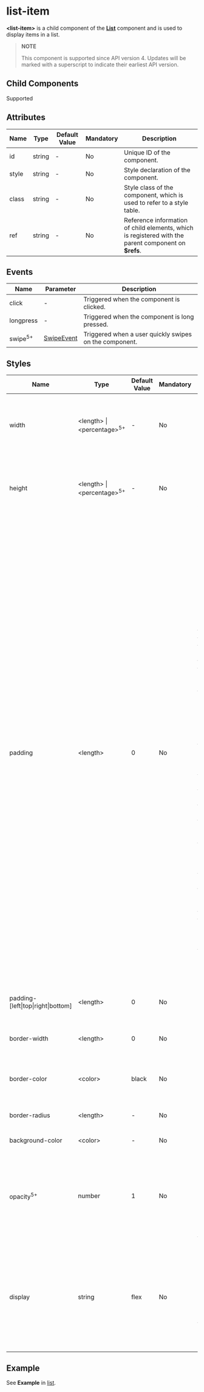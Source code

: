 # list-item

**\<list-item>** is a child component of the **[List](js-lite-components-container-list.md)** component and is used to display items in a list.

> **NOTE**
>
> This component is supported since API version 4. Updates will be marked with a superscript to indicate their earliest API version.


## Child Components

Supported


## Attributes

| Name| Type| Default Value| Mandatory| Description|
| -------- | -------- | -------- | -------- | -------- |
| id | string | - | No| Unique ID of the component.|
| style | string | - | No| Style declaration of the component.|
| class | string | - | No| Style class of the component, which is used to refer to a style table.|
| ref | string | - | No| Reference information of child elements, which is registered with the parent component on **$refs**.|


## Events

| Name| Parameter| Description|
| -------- | -------- | -------- |
| click | - | Triggered when the component is clicked.|
| longpress | - | Triggered when the component is long pressed.|
| swipe<sup>5+</sup> | [SwipeEvent](js-lite-common-events.md) | Triggered when a user quickly swipes on the component.|


## Styles

| Name| Type| Default Value| Mandatory| Description|
| -------- | -------- | -------- | -------- | -------- |
| width | &lt;length&gt; \| &lt;percentage&gt;<sup>5+</sup> | - | No| Component width.<br>If this attribute is not set, the default value **0** is used.|
| height | &lt;length&gt; \| &lt;percentage&gt;<sup>5+</sup> | - | No| Component height.<br>If this attribute is not set, the default value **0** is used.|
| padding | &lt;length&gt; | 0 | No| Shorthand attribute to set the padding for all sides.<br>The attribute can have one to four values:<br>- If you set only one value, it specifies the padding for all the four sides.<br>- If you set two values, the first value specifies the top and bottom padding, and the second value specifies the left and right padding. - If you set three values, the first value specifies the top padding, the second value specifies the left and right padding, and the third value specifies the bottom padding. - If you set four values, they respectively specify the padding for top, right, bottom, and left sides (in clockwise order).|
| padding-[left\|top\|right\|bottom] | &lt;length&gt; | 0 | No| Left, top, right, and bottom padding.|
| border-width | &lt;length&gt; | 0 | No| Shorthand attribute to set the margin for all sides.|
| border-color | &lt;color&gt; | black | No| Shorthand attribute to set the color for all borders.|
| border-radius | &lt;length&gt; | - | No| Radius of round-corner borders.|
| background-color | &lt;color&gt; | - | No| Background color.|
| opacity<sup>5+</sup> | number | 1 | No| Opacity of an element. The value ranges from **0** to **1**. The value **1** means opaque, and **0** means completely transparent.|
| display | string | flex | No| How and whether to display the box containing an element. Available values are as follows:<br>- **flex**: flexible layout<br>- **none**: not rendered|



## Example

See **Example** in [list](js-lite-components-container-list.md).
